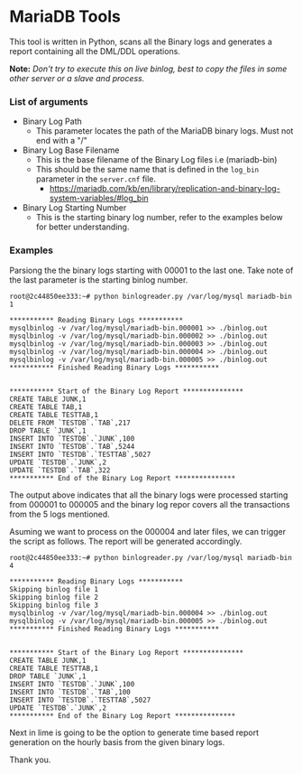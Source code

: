 # MariaDB Tools

This tool is written in Python, scans all the Binary logs and generates a report containing all the DML/DDL operations.

**Note:** _Don't try to execute this on live binlog, best to copy the files in some other server or a slave and process._

### List of arguments
- Binary Log Path
  - This parameter locates the path of the MariaDB binary logs. Must not end with a "/"
- Binary Log Base Filename
  - This is the base filename of the Binary Log files i.e (mariadb-bin) 
  - This should be the same name that is defined in the `log_bin` parameter in the `server.cnf` file.
    - https://mariadb.com/kb/en/library/replication-and-binary-log-system-variables/#log_bin
- Binary Log Starting Number
  - This is the starting binary log number, refer to the examples below for better understanding. 

### Examples

Parsiong the the binary logs starting with 00001 to the last one. Take note of the last parameter is the starting binlog number.

```
root@2c44850ee333:~# python binlogreader.py /var/log/mysql mariadb-bin 1

*********** Reading Binary Logs ***********
mysqlbinlog -v /var/log/mysql/mariadb-bin.000001 >> ./binlog.out
mysqlbinlog -v /var/log/mysql/mariadb-bin.000002 >> ./binlog.out
mysqlbinlog -v /var/log/mysql/mariadb-bin.000003 >> ./binlog.out
mysqlbinlog -v /var/log/mysql/mariadb-bin.000004 >> ./binlog.out
mysqlbinlog -v /var/log/mysql/mariadb-bin.000005 >> ./binlog.out
*********** Finished Reading Binary Logs ***********


*********** Start of the Binary Log Report ***************
CREATE TABLE JUNK,1
CREATE TABLE TAB,1
CREATE TABLE TESTTAB,1
DELETE FROM `TESTDB`.`TAB`,217
DROP TABLE `JUNK`,1
INSERT INTO `TESTDB`.`JUNK`,100
INSERT INTO `TESTDB`.`TAB`,5244
INSERT INTO `TESTDB`.`TESTTAB`,5027
UPDATE `TESTDB`.`JUNK`,2
UPDATE `TESTDB`.`TAB`,322
*********** End of the Binary Log Report ***************
```

The output above indicates that all the binary logs were processed starting from 000001 to 000005 and the binary log repor covers all the transactions from the 5 logs mentioned.

Asuming we want to process on the 000004 and later files, we can trigger the script as follows. The report will be generated accordingly.

```
root@2c44850ee333:~# python binlogreader.py /var/log/mysql mariadb-bin 4

*********** Reading Binary Logs ***********
Skipping binlog file 1
Skipping binlog file 2
Skipping binlog file 3
mysqlbinlog -v /var/log/mysql/mariadb-bin.000004 >> ./binlog.out
mysqlbinlog -v /var/log/mysql/mariadb-bin.000005 >> ./binlog.out
*********** Finished Reading Binary Logs ***********


*********** Start of the Binary Log Report ***************
CREATE TABLE JUNK,1
CREATE TABLE TESTTAB,1
DROP TABLE `JUNK`,1
INSERT INTO `TESTDB`.`JUNK`,100
INSERT INTO `TESTDB`.`TAB`,100
INSERT INTO `TESTDB`.`TESTTAB`,5027
UPDATE `TESTDB`.`JUNK`,2
*********** End of the Binary Log Report ***************
```

Next in lime is going to be the option to generate time based report generation on the hourly basis from the given binary logs.

Thank you.
